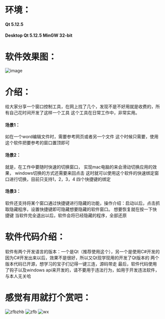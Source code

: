 # 环境：
#### Qt 5.12.5
#### Desktop Qt 5.12.5 MinGW 32-bit
# 软件效果图：
![image](https://github.com/user-attachments/assets/e383ddb5-3ceb-416e-9bbe-d15f245757fa#pic_center )

# 介绍：
给大家分享一个窗口控制工具，在网上找了几个，发现不是不好用就是收费的，所有自己花时间开发了这样一个工具
这个工具在日常工作中，非常实用。
#### 场景1：
如在一个word编辑文件时，需要参考网页或者另一个文件
这个时候只需要，使用这个软件把要参考的窗口置顶即可

#### 场景2：
就是，在工作中要随时快速的切换窗口，
实现mac电脑的来会滑动切换应用的效果，
windows切换的方式还需要来回点击
这时就可以使用这个软件的快速绑定窗口进行切换，目前只支持1，2，3，4 四个快捷键的绑定

#### 场景3：
软件还支持将某个窗口通过快捷键进行隐藏的功能，操作介绍：启动以后，点击抓取隐藏程序，设置快捷键即可隐藏想要隐藏的软件窗口。
想要恢复就在按一下快捷键
当软件完全退出以后，软件会将已经隐藏的程序，全部还原

# 软件代码介绍：
软件有两个开发语言的版本：一个是Qt（推荐使用这个），另一个是使用C#开发的
因为C#开发出来以后，效果不是很好，所以又Qt现学现用的开发了Qt版本的
两个版本代码已开源，想学习的宝子们记得一键三连，源码带走
最后，软件代码使用了钩子以及windows api来开发的，请不要用于违法行为，如用于开发违法软件，与本人无关哈
# 感觉有用就打个赏吧：
![zfbzhb](https://github.com/user-attachments/assets/4900c598-3864-44d5-8c85-5eaa5afe7c9a#pic_center)
![zfb](https://github.com/user-attachments/assets/a1b36155-fbc8-4c44-84e0-a612f953b10f#pic_center)
![wx](https://github.com/user-attachments/assets/4e2a9aca-3078-474a-9a0d-018b36af6e0a#pic_center)
